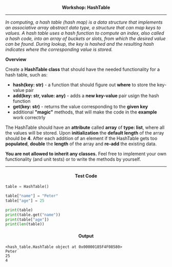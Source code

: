 <p align="center">
<strong>
Workshop: HashTable
</strong>
</p>

________________________________________________________

<p align="left">

_In computing, a hash table (hash map) is a data structure that implements an associative array abstract data type, a structure that can map keys to values. A hash table uses a hash function to compute an index, also called a hash code, into an array of buckets or slots, from which the desired value can be found. During lookup, the key is hashed and the resulting hash indicates where the corresponding value is stored._

**Overview**

Create a **HashTable class** that should have the needed functionality for a hash table, such as:
- **hash(key: str)** - a function that should figure out **where** to store the key-value pair
- **add(key: str, value: any)** - adds a **new key-value** pair usign the hash function
- **get(key: str)** - returns the value corresponding to the **given key**
- additional **"magic"** methods, that will make the code in the **example** work correctrly

The HashTable should have an **attribute** called **array** of **type: list**, where all the values will be stored. Upon **initialization** the **default length** of the array should be **4**. After each addition of an element if the HashTable gets too **populated**, **double** the **length** of the array and **re-add** the existing data.

**You are not allowed to inherit any classes.** Feel free to implement your own functionality (and unit tests) or to write the methods by yourself.

</p>

_____________________________________________________________

<h4 align="center">Test Code</h4>

```Python
table = HashTable()

table["name"] = "Peter"
table["age"] = 25

print(table)
print(table.get("name"))
print(table["age"])
print(len(table))
```

<h4 align="center">Output</h4>

```
<hash_table.HashTable object at 0x00000185F4F08580>
Peter
25
4
```
